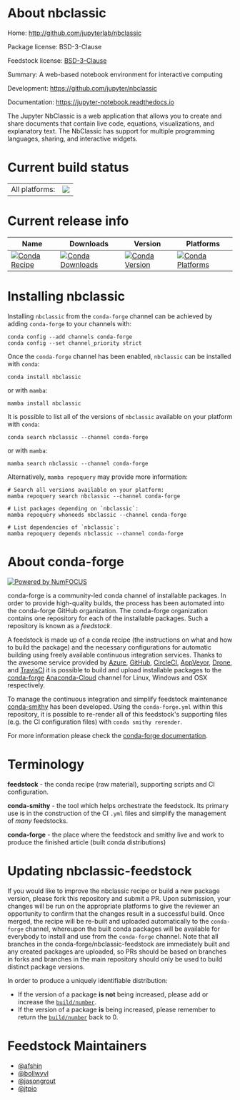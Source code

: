About nbclassic
===============

Home: http://github.com/jupyterlab/nbclassic

Package license: BSD-3-Clause

Feedstock license: [BSD-3-Clause](https://github.com/conda-forge/nbclassic-feedstock/blob/main/LICENSE.txt)

Summary: A web-based notebook environment for interactive computing

Development: https://github.com/jupyter/nbclassic

Documentation: https://jupyter-notebook.readthedocs.io

The Jupyter NbClassic is a web application that allows you to create and
share documents that contain live code, equations, visualizations, and
explanatory text. The NbClassic has support for multiple programming
languages, sharing, and interactive widgets.


Current build status
====================


<table><tr><td>All platforms:</td>
    <td>
      <a href="https://dev.azure.com/conda-forge/feedstock-builds/_build/latest?definitionId=10811&branchName=main">
        <img src="https://dev.azure.com/conda-forge/feedstock-builds/_apis/build/status/nbclassic-feedstock?branchName=main">
      </a>
    </td>
  </tr>
</table>

Current release info
====================

| Name | Downloads | Version | Platforms |
| --- | --- | --- | --- |
| [![Conda Recipe](https://img.shields.io/badge/recipe-nbclassic-green.svg)](https://anaconda.org/conda-forge/nbclassic) | [![Conda Downloads](https://img.shields.io/conda/dn/conda-forge/nbclassic.svg)](https://anaconda.org/conda-forge/nbclassic) | [![Conda Version](https://img.shields.io/conda/vn/conda-forge/nbclassic.svg)](https://anaconda.org/conda-forge/nbclassic) | [![Conda Platforms](https://img.shields.io/conda/pn/conda-forge/nbclassic.svg)](https://anaconda.org/conda-forge/nbclassic) |

Installing nbclassic
====================

Installing `nbclassic` from the `conda-forge` channel can be achieved by adding `conda-forge` to your channels with:

```
conda config --add channels conda-forge
conda config --set channel_priority strict
```

Once the `conda-forge` channel has been enabled, `nbclassic` can be installed with `conda`:

```
conda install nbclassic
```

or with `mamba`:

```
mamba install nbclassic
```

It is possible to list all of the versions of `nbclassic` available on your platform with `conda`:

```
conda search nbclassic --channel conda-forge
```

or with `mamba`:

```
mamba search nbclassic --channel conda-forge
```

Alternatively, `mamba repoquery` may provide more information:

```
# Search all versions available on your platform:
mamba repoquery search nbclassic --channel conda-forge

# List packages depending on `nbclassic`:
mamba repoquery whoneeds nbclassic --channel conda-forge

# List dependencies of `nbclassic`:
mamba repoquery depends nbclassic --channel conda-forge
```


About conda-forge
=================

[![Powered by
NumFOCUS](https://img.shields.io/badge/powered%20by-NumFOCUS-orange.svg?style=flat&colorA=E1523D&colorB=007D8A)](https://numfocus.org)

conda-forge is a community-led conda channel of installable packages.
In order to provide high-quality builds, the process has been automated into the
conda-forge GitHub organization. The conda-forge organization contains one repository
for each of the installable packages. Such a repository is known as a *feedstock*.

A feedstock is made up of a conda recipe (the instructions on what and how to build
the package) and the necessary configurations for automatic building using freely
available continuous integration services. Thanks to the awesome service provided by
[Azure](https://azure.microsoft.com/en-us/services/devops/), [GitHub](https://github.com/),
[CircleCI](https://circleci.com/), [AppVeyor](https://www.appveyor.com/),
[Drone](https://cloud.drone.io/welcome), and [TravisCI](https://travis-ci.com/)
it is possible to build and upload installable packages to the
[conda-forge](https://anaconda.org/conda-forge) [Anaconda-Cloud](https://anaconda.org/)
channel for Linux, Windows and OSX respectively.

To manage the continuous integration and simplify feedstock maintenance
[conda-smithy](https://github.com/conda-forge/conda-smithy) has been developed.
Using the ``conda-forge.yml`` within this repository, it is possible to re-render all of
this feedstock's supporting files (e.g. the CI configuration files) with ``conda smithy rerender``.

For more information please check the [conda-forge documentation](https://conda-forge.org/docs/).

Terminology
===========

**feedstock** - the conda recipe (raw material), supporting scripts and CI configuration.

**conda-smithy** - the tool which helps orchestrate the feedstock.
                   Its primary use is in the construction of the CI ``.yml`` files
                   and simplify the management of *many* feedstocks.

**conda-forge** - the place where the feedstock and smithy live and work to
                  produce the finished article (built conda distributions)


Updating nbclassic-feedstock
============================

If you would like to improve the nbclassic recipe or build a new
package version, please fork this repository and submit a PR. Upon submission,
your changes will be run on the appropriate platforms to give the reviewer an
opportunity to confirm that the changes result in a successful build. Once
merged, the recipe will be re-built and uploaded automatically to the
`conda-forge` channel, whereupon the built conda packages will be available for
everybody to install and use from the `conda-forge` channel.
Note that all branches in the conda-forge/nbclassic-feedstock are
immediately built and any created packages are uploaded, so PRs should be based
on branches in forks and branches in the main repository should only be used to
build distinct package versions.

In order to produce a uniquely identifiable distribution:
 * If the version of a package **is not** being increased, please add or increase
   the [``build/number``](https://docs.conda.io/projects/conda-build/en/latest/resources/define-metadata.html#build-number-and-string).
 * If the version of a package **is** being increased, please remember to return
   the [``build/number``](https://docs.conda.io/projects/conda-build/en/latest/resources/define-metadata.html#build-number-and-string)
   back to 0.

Feedstock Maintainers
=====================

* [@afshin](https://github.com/afshin/)
* [@bollwyvl](https://github.com/bollwyvl/)
* [@jasongrout](https://github.com/jasongrout/)
* [@jtpio](https://github.com/jtpio/)


